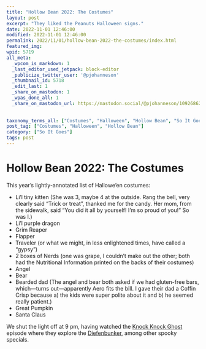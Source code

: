 ```yaml
---
title: "Hollow Bean 2022: The Costumes"
layout: post
excerpt: "They liked the Peanuts Halloween signs."
date: 2022-11-01 12:46:00
modified: 2022-11-01 12:46:00
permalink: 2022/11/01/hollow-bean-2022-the-costumes/index.html
featured_img: 
wpid: 5719
all_meta: 
  _wpcom_is_markdown: 1
  _last_editor_used_jetpack: block-editor
  _publicize_twitter_user: '@pjohanneson'
  _thumbnail_id: 5718
  _edit_last: 1
  _share_on_mastodon: 1
  _wpas_done_all: 1
  _share_on_mastodon_url: https://mastodon.social/@pjohanneson/109268621474228909
  
  
taxonomy_terms_all: ["Costumes", "Halloween", "Hollow Bean", "So It Goes"]
post_tag: ["Costumes", "Halloween", "Hollow Bean"]
category: ["So It Goes"]
tags: post
---
```


# Hollow Bean 2022: The Costumes

This year’s lightly-annotated list of Hallowe’en costumes:

- Li’l tiny kitten (She was 3, maybe 4 at the outside. Rang the bell, very clearly said “Trick or treat”, thanked me for the candy. Her mom, from the sidewalk, said “You did it all by yourself! I’m so proud of you!” So was I.)
- Li’l purple dragon
- Grim Reaper
- Flapper
- Traveler (or what we might, in less enlightened times, have called a “gypsy”)
- 2 boxes of Nerds (one was grape, I couldn’t make out the other; both had the Nutritional Information printed on the backs of their costumes)
- Angel
- Bear
- Bearded dad (The angel and bear both asked if we had gluten-free bars, which—turns out—apparently Aero fits the bill. I gave their dad a Coffin Crisp because a) the kids were super polite about it and b) he seemed really patient.)
- Great Pumpkin
- Santa Claus

We shut the light off at 9 pm, having watched the [Knock Knock Ghost](https://en.wikipedia.org/wiki/Knock_Knock_Ghost) episode where they explore the [Diefenbunker](https://patrickjohanneson.com/2019/09/30/ottawa-days-7-8/), among other spooky specials.